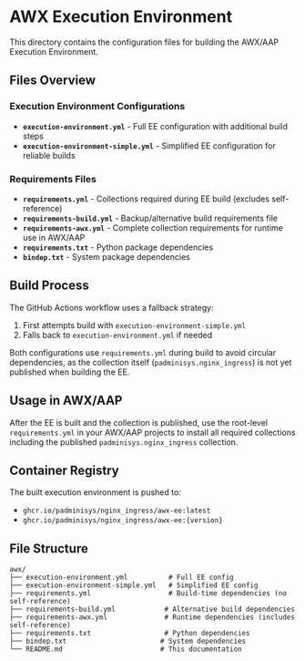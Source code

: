 # AWX Execution Environment

This directory contains the configuration files for building the AWX/AAP Execution Environment.

## Files Overview

### Execution Environment Configurations
- **`execution-environment.yml`** - Full EE configuration with additional build steps
- **`execution-environment-simple.yml`** - Simplified EE configuration for reliable builds

### Requirements Files
- **`requirements.yml`** - Collections required during EE build (excludes self-reference)
- **`requirements-build.yml`** - Backup/alternative build requirements file
- **`requirements-awx.yml`** - Complete collection requirements for runtime use in AWX/AAP
- **`requirements.txt`** - Python package dependencies
- **`bindep.txt`** - System package dependencies

## Build Process

The GitHub Actions workflow uses a fallback strategy:
1. First attempts build with `execution-environment-simple.yml`
2. Falls back to `execution-environment.yml` if needed

Both configurations use `requirements.yml` during build to avoid circular dependencies, as the collection itself (`padminisys.nginx_ingress`) is not yet published when building the EE.

## Usage in AWX/AAP

After the EE is built and the collection is published, use the root-level `requirements.yml` in your AWX/AAP projects to install all required collections including the published `padminisys.nginx_ingress` collection.

## Container Registry

The built execution environment is pushed to:
- `ghcr.io/padminisys/nginx_ingress/awx-ee:latest`
- `ghcr.io/padminisys/nginx_ingress/awx-ee:{version}`

## File Structure

```
awx/
├── execution-environment.yml          # Full EE config
├── execution-environment-simple.yml   # Simplified EE config  
├── requirements.yml                   # Build-time dependencies (no self-reference)
├── requirements-build.yml            # Alternative build dependencies
├── requirements-awx.yml              # Runtime dependencies (includes self-reference)
├── requirements.txt                  # Python dependencies
├── bindep.txt                       # System dependencies
└── README.md                        # This documentation